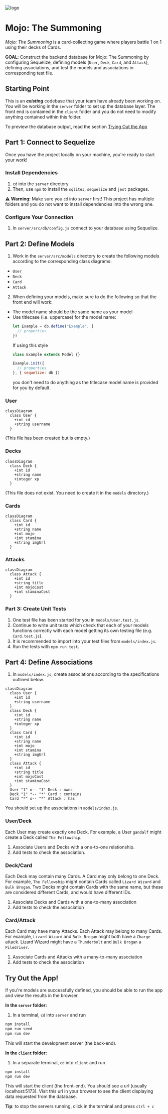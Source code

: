 ![logo](https://user-images.githubusercontent.com/44912347/202296600-c5f247d6-9616-49db-88f0-38433429d781.jpg)

# Mojo: The Summoning

_Mojo: The Summoning_ is a card-collecting game where players battle 1 on 1 using their decks of Cards.

**GOAL**: Construct the backend database for Mojo: The Summoning by configuring Sequelize, defining models (`User`, `Deck`, `Card`, and `Attack`), defining associations, and test the models and associations in corresponding test file.

## Starting Point

This is an ***existing*** codebase that your team have already been working on. You will be working in the `server` folder to set up the database layer. The front end is contained in the `client` folder and you do not need to modify anything contained within this folder.

To preview the database output, read the section [Trying Out the App](./README.md#try-out-the-app)

## Part 1: Connect to Sequelize

Once you have the project locally on your machine, you're ready to start your work!

### Install Dependencies

1.  `cd` into the `server` directory
2. Then, use `npm` to install the `sqlite3`, `sequelize` and `jest` packages.

⚠️ **Warning:** Make sure you `cd` into `server` first! This project has multiple folders and you do not want to install dependencies into the wrong one.

### Configure Your Connection

1. In `server/src/db/config.js` connect to your database using Sequelize.

## Part 2: Define Models

1. Work in the `server/src/models` directory to create the following models according to the corresponding class diagrams:
  - `User`
  - `Deck`
  - `Card`
  - `Attack`
2. When defining your models, make sure to do the following so that the front end will work:
  - The model name should be the same name as your model
  - Use titlecase (i.e. uppercase) for the model name:
    ```javascript
    let Example = db.define("Example", {
      // properties
    })
    ```
    If using this style
    ```js
    class Example extends Model {}
    
    Example.init({
      // properties
    }, { sequelize: db })
    ```
    you don't need to do anything as the titlecase model name is provided for you by default.

### User

```mermaid
classDiagram
  class User {
    +int id
    +string username
  }
```

(This file has been created but is empty.)

### Decks

```mermaid
classDiagram
  class Deck {
    +int id
    +string name
    +integer xp
  }
```

(This file does not exist. You need to create it in the `models` directory.)

### Cards

```mermaid
classDiagram
  class Card {
    +int id
    +string name
    +int mojo
    +int stamina
    +string imgUrl
  }
```

### Attacks

```mermaid
classDiagram
  class Attack {
    +int id
    +string title
    +int mojoCost
    +int staminaCost
  }
```

### Part 3: Create Unit Tests

1. One test file has been started for you in `models/User.test.js`.
2. Continue to write unit tests which check that each of your models functions correctly with each model getting its own testing file (e.g. `Card.test.js`).
3. It is recommended to import into your test files from `models/index.js`. 
4. Run the tests with `npm run test`.

## Part 4: Define Associations
1. In `models/index.js`, create associations according to the specifications outlined below.

```mermaid
classDiagram
  class User {
    +int id
    +string username
  }
  class Deck {
    +int id
    +string name
    +integer xp
  }
  class Card {
    +int id
    +string name
    +int mojo
    +int stamina
    +string imgUrl
  }
  class Attack {
    +int id
    +string title
    +int mojoCost
    +int staminaCost
  }
  User "1" o-- "1" Deck : owns
  Deck "1" *-- "*" Card : contains
  Card "*" o-- "*" Attack : has
```

You should set up the associations in `models/index.js`.

### User/Deck

Each User may create exactly one Deck. For example, a User `gandalf` might create a Deck called `The Fellowship`.

1. Associate Users and Decks with a one-to-one relationship.
2.  Add tests to check the association.

### Deck/Card

Each Deck may contain many Cards. A Card may only belong to one Deck. For example,  `The Fellowship` might contain Cards called `Lizard Wizard` and `Bulk Brogan`. Two Decks might contain Cards with the same name, but these are considered different Cards, and would have different IDs.

1. Associate Decks and Cards with a one-to-many association
2. Add tests to check the association

### Card/Attack

Each Card may have many Attacks. Each Attack may belong to many Cards. For example, `Lizard Wizard` and `Bulk Brogan` might both have a `Charge` attack. Lizard Wizard might have a `Thunderbolt` and `Bulk Brogan` a `Piledriver`.

1. Associate Cards and Attacks with a many-to-many association
2. Add tests to check the association
 
## Try Out the App!
 
If you're models are successfully defined, you should be able to run the app and view the results in the browser.

**In the `server` folder:**

1. In a terminal, `cd` into `server` and run
  ```bash
  npm install
  npm run seed
  npm run dev
  ```
 This will start the development server (the back-end).

**In the `client` folder:**

1. In a separate terminal, `cd` into `client` and run
  ```bash
  npm install
  npm run dev
  ```
This will start the client (the front-end). You should see a url (usually localhost:5173). Visit this url in your browser to see the client displaying data requested from the database.

**Tip**: to stop the servers running, click in the terminal and press `ctrl + c`
